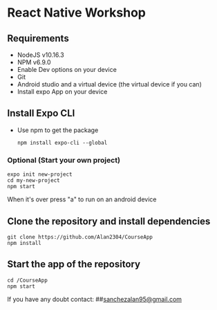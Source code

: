 # React Native Workshop

## Requirements
* NodeJS v10.16.3
* NPM v6.9.0
* Enable Dev options on your device
* Git
* Android studio and a virtual device (the virtual device if you can)
* Install expo App on your device

## Install Expo CLI
* Use npm to get the package
    ```
    npm install expo-cli --global
    ```
### Optional (Start your own project)
```
expo init new-project
cd my-new-project
npm start
```
When it's over press "a" to run on an android device

## Clone the repository and install dependencies
```
git clone https://github.com/Alan2304/CourseApp
npm install 
```
## Start the app of the repository
```
cd /CourseApp
npm start
```

If you have any doubt contact: ##sanchezalan95@gmail.com